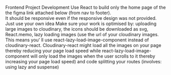 Frontend Project Development
Use React to build only the home page of the the figma link attached below (from nav to footer).  
It should be responsive even if the responsive design was not provided. Just use your own idea
Make sure your work is optimised by: uploading large images to cloudinary, the icons should be downloaded as svg, React.memo,  lazy loading images (use the url of your cloudinary images. This means you' ll use react-lazy-load-image-component instead of cloudinary-react. Cloudinary-react might load all the images on your page thereby reducing your page load speed while react-lazy-load-image-component will only load the images when the user scrolls to it thereby increasing your page load speed) and code splitting your routes (involves: using lazy and suspense)
